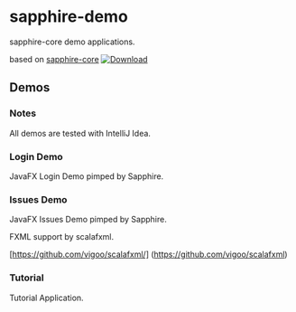 sapphire-demo
=============

sapphire-core demo applications.

based on [sapphire-core](http://sfxcode.github.io/sapphire-core/)
[ ![Download](https://api.bintray.com/packages/sfxcode/maven/sapphire-core/images/download.svg) ](https://bintray.com/sfxcode/maven/sapphire-core/_latestVersion)


## Demos

### Notes

All demos are tested with IntelliJ Idea.
               
### Login Demo

JavaFX Login Demo pimped by Sapphire.

### Issues Demo

JavaFX Issues Demo pimped by Sapphire.

FXML support by scalafxml.

[https://github.com/vigoo/scalafxml/] (https://github.com/vigoo/scalafxml)

### Tutorial

Tutorial Application.

